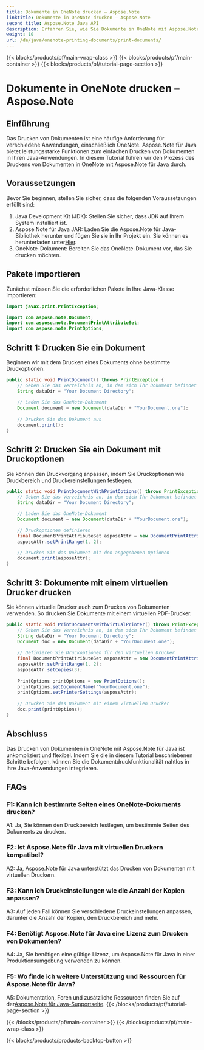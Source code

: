 ```yaml
---
title: Dokumente in OneNote drucken – Aspose.Note
linktitle: Dokumente in OneNote drucken – Aspose.Note
second_title: Aspose.Note Java API
description: Erfahren Sie, wie Sie Dokumente in OneNote mit Aspose.Note für Java drucken. Schritt-für-Schritt-Anleitung mit Codebeispielen und anpassbaren Optionen.
weight: 10
url: /de/java/onenote-printing-documents/print-documents/
---
```


{{< blocks/products/pf/main-wrap-class >}}
{{< blocks/products/pf/main-container >}}
{{< blocks/products/pf/tutorial-page-section >}}

# Dokumente in OneNote drucken – Aspose.Note

## Einführung

Das Drucken von Dokumenten ist eine häufige Anforderung für verschiedene Anwendungen, einschließlich OneNote. Aspose.Note für Java bietet leistungsstarke Funktionen zum einfachen Drucken von Dokumenten in Ihren Java-Anwendungen. In diesem Tutorial führen wir den Prozess des Druckens von Dokumenten in OneNote mit Aspose.Note für Java durch.

## Voraussetzungen

Bevor Sie beginnen, stellen Sie sicher, dass die folgenden Voraussetzungen erfüllt sind:

1. Java Development Kit (JDK): Stellen Sie sicher, dass JDK auf Ihrem System installiert ist.
2.  Aspose.Note für Java JAR: Laden Sie die Aspose.Note für Java-Bibliothek herunter und fügen Sie sie in Ihr Projekt ein. Sie können es herunterladen unter[Hier](https://releases.aspose.com/note/java/).
3. OneNote-Dokument: Bereiten Sie das OneNote-Dokument vor, das Sie drucken möchten.

## Pakete importieren

Zunächst müssen Sie die erforderlichen Pakete in Ihre Java-Klasse importieren:

```java
import javax.print.PrintException;

import com.aspose.note.Document;
import com.aspose.note.DocumentPrintAttributeSet;
import com.aspose.note.PrintOptions;
```

## Schritt 1: Drucken Sie ein Dokument

Beginnen wir mit dem Drucken eines Dokuments ohne bestimmte Druckoptionen.

```java
public static void PrintDocument() throws PrintException {
    // Geben Sie das Verzeichnis an, in dem sich Ihr Dokument befindet
    String dataDir = "Your Document Directory";
    
    // Laden Sie das OneNote-Dokument
    Document document = new Document(dataDir + "YourDocument.one");
    
    // Drucken Sie das Dokument aus
    document.print();
}
```

## Schritt 2: Drucken Sie ein Dokument mit Druckoptionen

Sie können den Druckvorgang anpassen, indem Sie Druckoptionen wie Druckbereich und Druckereinstellungen festlegen.

```java
public static void PrintDocumentWithPrintOptions() throws PrintException {
    // Geben Sie das Verzeichnis an, in dem sich Ihr Dokument befindet
    String dataDir = "Your Document Directory";

    // Laden Sie das OneNote-Dokument
    Document document = new Document(dataDir + "YourDocument.one");

    // Druckoptionen definieren
    final DocumentPrintAttributeSet asposeAttr = new DocumentPrintAttributeSet("Microsoft XPS Document Writer");
    asposeAttr.setPrintRange(1, 2);

    // Drucken Sie das Dokument mit den angegebenen Optionen
    document.print(asposeAttr);
}
```

## Schritt 3: Dokumente mit einem virtuellen Drucker drucken

Sie können virtuelle Drucker auch zum Drucken von Dokumenten verwenden. So drucken Sie Dokumente mit einem virtuellen PDF-Drucker.

```java
public static void PrintDocumentsWithVirtualPrinter() throws PrintException {
    // Geben Sie das Verzeichnis an, in dem sich Ihr Dokument befindet
    String dataDir = "Your Document Directory";
    Document doc = new Document(dataDir + "YourDocument.one");
     
    // Definieren Sie Druckoptionen für den virtuellen Drucker
    final DocumentPrintAttributeSet asposeAttr = new DocumentPrintAttributeSet("doPDF 8");
    asposeAttr.setPrintRange(1, 2);
    asposeAttr.setCopies(3);
     
    PrintOptions printOptions = new PrintOptions();
    printOptions.setDocumentName("YourDocument.one");
    printOptions.setPrinterSettings(asposeAttr);
      
    // Drucken Sie das Dokument mit einem virtuellen Drucker
    doc.print(printOptions);
}
```

## Abschluss

Das Drucken von Dokumenten in OneNote mit Aspose.Note für Java ist unkompliziert und flexibel. Indem Sie die in diesem Tutorial beschriebenen Schritte befolgen, können Sie die Dokumentdruckfunktionalität nahtlos in Ihre Java-Anwendungen integrieren.

## FAQs

### F1: Kann ich bestimmte Seiten eines OneNote-Dokuments drucken?

A1: Ja, Sie können den Druckbereich festlegen, um bestimmte Seiten des Dokuments zu drucken.

### F2: Ist Aspose.Note für Java mit virtuellen Druckern kompatibel?

A2: Ja, Aspose.Note für Java unterstützt das Drucken von Dokumenten mit virtuellen Druckern.

### F3: Kann ich Druckeinstellungen wie die Anzahl der Kopien anpassen?

A3: Auf jeden Fall können Sie verschiedene Druckeinstellungen anpassen, darunter die Anzahl der Kopien, den Druckbereich und mehr.

### F4: Benötigt Aspose.Note für Java eine Lizenz zum Drucken von Dokumenten?

A4: Ja, Sie benötigen eine gültige Lizenz, um Aspose.Note für Java in einer Produktionsumgebung verwenden zu können.

### F5: Wo finde ich weitere Unterstützung und Ressourcen für Aspose.Note für Java?

 A5: Dokumentation, Foren und zusätzliche Ressourcen finden Sie auf der[Aspose.Note für Java-Supportseite](https://forum.aspose.com/c/note/28).
{{< /blocks/products/pf/tutorial-page-section >}}

{{< /blocks/products/pf/main-container >}}
{{< /blocks/products/pf/main-wrap-class >}}

{{< blocks/products/products-backtop-button >}}
